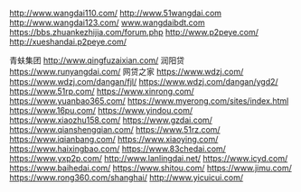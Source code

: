 http://www.wangdai110.com/
http://www.51wangdai.com
http://www.wangdai123.com/
www.wangdaibdt.com
https://bbs.zhuankezhijia.com/forum.php
http://www.p2peye.com/
http://xueshandai.p2peye.com/

青蚨集团 http://www.qingfuzaixian.com/
润阳贷 https://www.runyangdai.com/
网贷之家 https://www.wdzj.com/
https://www.wdzj.com/dangan/fjl/
https://www.wdzj.com/dangan/ygd2/
https://www.51rp.com/
https://www.xinrong.com/
https://www.yuanbao365.com/
https://www.myerong.com/sites/index.html
https://www.16pu.com/
https://www.yindou.com/
https://www.xiaozhu158.com/
https://www.gzdai.com/
https://www.qianshengqian.com/
https://www.51rz.com/
https://www.iqianbang.com/
https://www.xiaoying.com/
https://www.haixingbao.com/
https://www.83chedai.com/
https://www.yxp2p.com/
http://www.lanlingdai.net/
https://www.icyd.com/
https://www.baihedai.com/
https://www.shitou.com/
https://www.jimu.com/
https://www.rong360.com/shanghai/
http://www.yicuicui.com/